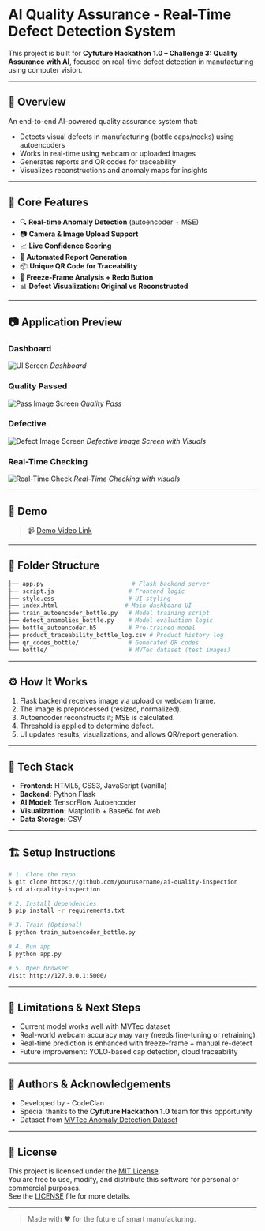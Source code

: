 # AI Quality Assurance - Real-Time Defect Detection System

This project is built for **Cyfuture Hackathon 1.0 – Challenge 3: Quality Assurance with AI**, focused on real-time defect detection in manufacturing using computer vision.

---

## 🚀 Overview

An end-to-end AI-powered quality assurance system that:

* Detects visual defects in manufacturing (bottle caps/necks) using autoencoders
* Works in real-time using webcam or uploaded images
* Generates reports and QR codes for traceability
* Visualizes reconstructions and anomaly maps for insights

---

## 🧠 Core Features

* 🔍 **Real-time Anomaly Detection** (autoencoder + MSE)
* 📷 **Camera & Image Upload Support**
* 📈 **Live Confidence Scoring**
* 🧾 **Automated Report Generation**
* 📦 **Unique QR Code for Traceability**
* 🧊 **Freeze-Frame Analysis + Redo Button**
* 📊 **Defect Visualization: Original vs Reconstructed**

---

## 📷 Application Preview

### Dashboard
![UI Screen](screenshots/UI.png)
*Dashboard*

### Quality Passed 
![Pass Image Screen](screenshots/Pass.png)
*Quality Pass*

### Defective 
![Defect Image Screen](screenshots/Defect.png)
*Defective Image Screen with Visuals*

### Real-Time Checking 
![Real-Time Check](screenshots/real.png)
*Real-Time Checking with visuals*

---

## 📸 Demo

> 📹 [Demo Video Link](https://drive.google.com/file/d/1341ylmE9YRooJKVBdhgBntuZe_i0_GeF/view?usp=drivesdk)

---

## 📂 Folder Structure

```bash
├── app.py                         # Flask backend server
├── script.js                     # Frontend logic
├── style.css                     # UI styling
├── index.html                   # Main dashboard UI
├── train_autoencoder_bottle.py   # Model training script
├── detect_anamolies_bottle.py    # Model evaluation logic
├── bottle_autoencoder.h5         # Pre-trained model
├── product_traceability_bottle_log.csv # Product history log
├── qr_codes_bottle/              # Generated QR codes
└── bottle/                       # MVTec dataset (test images)
```

---

## ⚙️ How It Works

1. Flask backend receives image via upload or webcam frame.
2. The image is preprocessed (resized, normalized).
3. Autoencoder reconstructs it; MSE is calculated.
4. Threshold is applied to determine defect.
5. UI updates results, visualizations, and allows QR/report generation.

---

## 🧪 Tech Stack

* **Frontend:** HTML5, CSS3, JavaScript (Vanilla)
* **Backend:** Python Flask
* **AI Model:** TensorFlow Autoencoder
* **Visualization:** Matplotlib + Base64 for web
* **Data Storage:** CSV

---

## 🏗️ Setup Instructions

```bash
# 1. Clone the repo
$ git clone https://github.com/yourusername/ai-quality-inspection
$ cd ai-quality-inspection

# 2. Install dependencies
$ pip install -r requirements.txt

# 3. Train (Optional)
$ python train_autoencoder_bottle.py

# 4. Run app
$ python app.py

# 5. Open browser
Visit http://127.0.0.1:5000/
```

---

## 📌 Limitations & Next Steps

* Current model works well with MVTec dataset
* Real-world webcam accuracy may vary (needs fine-tuning or retraining)
* Real-time prediction is enhanced with freeze-frame + manual re-detect
* Future improvement: YOLO-based cap detection, cloud traceability

---

## 🧠 Authors & Acknowledgements

* Developed by - CodeClan
* Special thanks to the **Cyfuture Hackathon 1.0** team for this opportunity
* Dataset from [MVTec Anomaly Detection Dataset](https://www.mvtec.com/company/research/datasets/mvtec-ad)

---

## 📄 License

This project is licensed under the [MIT License](LICENSE).  
You are free to use, modify, and distribute this software for personal or commercial purposes.  
See the [LICENSE](LICENSE) file for more details.

---

> Made with ❤️ for the future of smart manufacturing.
